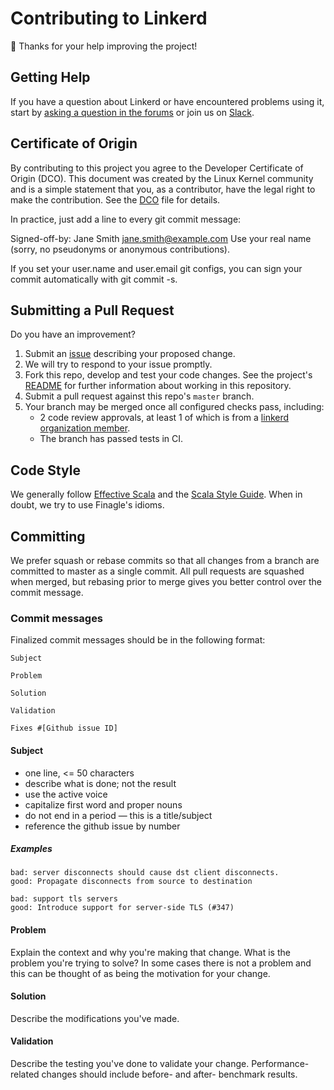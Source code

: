 # Contributing to Linkerd #

:balloon: Thanks for your help improving the project!

## Getting Help ##

If you have a question about Linkerd or have encountered problems using it,
start by [asking a question in the forums][discourse] or join us on
[Slack][slack].

## Certificate of Origin ##

By contributing to this project you agree to the Developer Certificate of
Origin (DCO). This document was created by the Linux Kernel community and is a
simple statement that you, as a contributor, have the legal right to make the
contribution. See the [DCO](DCO) file for details.

In practice, just add a line to every git commit message:

Signed-off-by: Jane Smith <jane.smith@example.com>
Use your real name (sorry, no pseudonyms or anonymous contributions).

If you set your user.name and user.email git configs, you can sign your commit automatically with git commit -s.

## Submitting a Pull Request ##

Do you have an improvement?

1. Submit an [issue][issue] describing your proposed change.
2. We will try to respond to your issue promptly.
3. Fork this repo, develop and test your code changes. See the project's [README](README.md) for further information about working in this repository.
4. Submit a pull request against this repo's `master` branch.
5. Your branch may be merged once all configured checks pass, including:
    - 2 code review approvals, at least 1 of which is from a [linkerd organization member][members].
    - The branch has passed tests in CI.

## Code Style ##

We generally follow [Effective Scala][es] and the [Scala Style Guide][ssg]. When
in doubt, we try to use Finagle's idioms.

## Committing ##

We prefer squash or rebase commits so that all changes from a branch are
committed to master as a single commit. All pull requests are squashed when
merged, but rebasing prior to merge gives you better control over the commit
message.

### Commit messages ###

Finalized commit messages should be in the following format:

```
Subject

Problem

Solution

Validation

Fixes #[Github issue ID]
```

#### Subject ####

- one line, <= 50 characters
- describe what is done; not the result
- use the active voice
- capitalize first word and proper nouns
- do not end in a period — this is a title/subject
- reference the github issue by number

##### Examples #####

```
bad: server disconnects should cause dst client disconnects.
good: Propagate disconnects from source to destination
```

```
bad: support tls servers
good: Introduce support for server-side TLS (#347)
```

#### Problem ####

Explain the context and why you're making that change.  What is the problem
you're trying to solve? In some cases there is not a problem and this can be
thought of as being the motivation for your change.

#### Solution ####

Describe the modifications you've made.

#### Validation ####

Describe the testing you've done to validate your change.  Performance-related
changes should include before- and after- benchmark results.

[discourse]: https://discourse.linkerd.io/
[es]: https://twitter.github.io/effectivescala/
[issue]: https://github.com/linkerd/linkerd/issues/new
[members]: https://github.com/orgs/linkerd/people
[slack]: https://slack.linkerd.io/
[ssg]: https://docs.scala-lang.org/style/scaladoc.html
